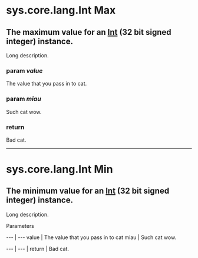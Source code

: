 sys.core.lang.Int Max
=
The maximum value for an [Int](sys.core.lang.Int) (32 bit signed integer) instance.
--
Long description.

### param *value*
The value that you pass in to cat.
### param *miau*
Such cat wow.
### return
Bad cat.

***

sys.core.lang.Int Min
=
The minimum value for an [Int](sys.core.lang.Int) (32 bit signed integer) instance.
--
Long description.

Parameters 

--- | --- 
value | The value that you pass in to cat
miau | Such cat wow.

--- | --- |
return | Bad cat.